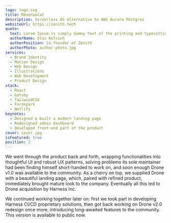 ```yaml
---
logo: logo.svg
title: RevenueCat
description: Serverless OS alternative to AWS Aurora Postgres
websiteUrl: https://zenith.tech
quote:
  text: Lorem Ipsum is simply dummy text of the printing and typesetting industry. Lorem Ipsum has been the industry's standard dummy text ever since the 1500s
  authorName: Stas Kelvich
  authorPosition: Co-founder of Zenith
  authorPhoto: author-photo.jpg
services:
  - Brand Identity
  - Motion Design
  - Web Design
  - Illustrations
  - Web Development
  - Product Design
stack:
  - React
  - Gatsby
  - TailwindCSS
  - Formspark
  - Netlify
keynotes:
  - Designed & built a modern landing page
  - Redesigned admin dashboard
  - Developed front-end part of the product
cover: cover.jpg
isFeatured: true
position: 2
---
```


We went through the product back and forth, wrapping functionalities into thoughtful UI and robust UX patterns, solving problems its sole maintainer had been finding himself short-handed to work on, and soon enough Drone v1.0 was available to the community. As a cherry on top, we supplied Drone with a beautiful landing page, which, paired with refined product, immediately brought mature look to the company. Eventually all this led to Drone acquisition by Harness Inc.

We continued working together later on: first we took part in developing Harness CI/CD proprietary solutions, then got back working on Drone v2.0 redesign once more, introducing long-awaited features to the community. This version is available to public now.
